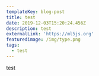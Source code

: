 ```yaml
---
templateKey: blog-post
title: test
date: 2019-12-03T15:20:24.456Z
description: test
externalLink: 'https://ml5js.org'
featuredimage: /img/type.png
tags:
  - test
---
```

test
